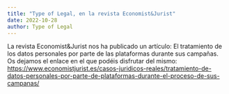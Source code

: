 ```yaml
---
title: "Type of Legal, en la revista Economist&Jurist"
date: 2022-10-28
author: Type of Legal
---
```


La revista Economist&Jurist nos ha publicado un artículo: El tratamiento de los datos personales por parte de las plataformas durante sus campañas. Os dejamos el enlace en el que podéis disfrutar del mismo: https://www.economistjurist.es/casos-juridicos-reales/tratamiento-de-datos-personales-por-parte-de-plataformas-durante-el-proceso-de-sus-campanas/

